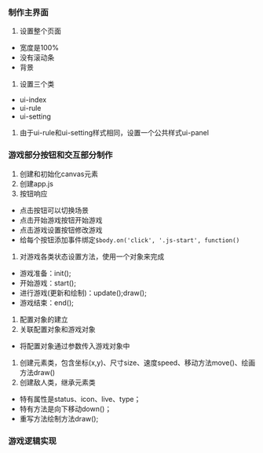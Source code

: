 ### 制作主界面
1. 设置整个页面
  * 宽度是100%
  * 没有滚动条
  * 背景
1. 设置三个类
  * ui-index
  * ui-rule
  * ui-setting
1. 由于ui-rule和ui-setting样式相同，设置一个公共样式ui-panel

### 游戏部分按钮和交互部分制作
1. 创建和初始化canvas元素
1. 创建app.js
1. 按钮响应
  * 点击按钮可以切换场景
  * 点击开始游戏按钮开始游戏
  * 点击游戏设置按钮修改游戏
  * 给每个按钮添加事件绑定`$body.on('click', '.js-start', function()`
1. 对游戏各类状态设置方法，使用一个对象来完成
  * 游戏准备：init();
  * 开始游戏：start();
  * 进行游戏(更新和绘制)：update();draw();
  * 游戏结束：end();
1. 配置对象的建立
1. 关联配置对象和游戏对象
  * 将配置对象通过参数传入游戏对象中
1. 创建元素类，包含坐标(x,y)、尺寸size、速度speed、移动方法move()、绘画方法draw()
1. 创建敌人类，继承元素类
  * 特有属性是status、icon、live、type；
  * 特有方法是向下移动down()；
  * 重写方法绘制方法draw();


### 游戏逻辑实现
